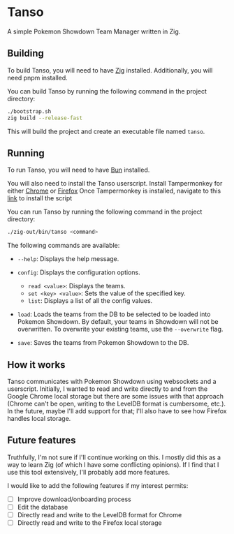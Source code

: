 # Tanso

A simple Pokemon Showdown Team Manager written in Zig.

## Building

To build Tanso, you will need to have [Zig](https://ziglang.org/) installed.
Additionally, you will need pnpm installed.

You can build Tanso by running the following command in the project directory:

```bash
./bootstrap.sh
zig build --release-fast
```
This will build the project and create an executable file named `tanso`.

## Running

To run Tanso, you will need to have [Bun](https://bun.sh/) installed.

You will also need to install the Tanso userscript.
Install Tampermonkey for either [Chrome](https://chromewebstore.google.com/detail/tampermonkey/dhdgffkkebhmkfjojejmpbldmpobfkfo) or [Firefox](https://addons.mozilla.org/en-US/firefox/addon/tampermonkey/)
Once Tampermonkey is installed, navigate to this [link](https://github.com/malaow3/tanso/raw/refs/heads/main/userscript/build/tanso.user.js) to install the script

You can run Tanso by running the following command in the project directory:

```bash
./zig-out/bin/tanso <command>
```

The following commands are available:

- `--help`: Displays the help message.

- `config`: Displays the configuration options.
    - `read <value>`: Displays the teams.
    - `set <key> <value>`: Sets the value of the specified key.
    - `list`: Displays a list of all the config values.

- `load`: Loads the teams from the DB to be selected to be loaded into Pokemon Showdown.
By default, your teams in Showdown will not be overwritten. To overwrite your existing teams, use the `--overwrite` flag.
 
- `save`: Saves the teams from Pokemon Showdown to the DB.

## How it works

Tanso communicates with Pokemon Showdown using websockets and a userscript.
Initially, I wanted to read and write directly to and from the Google Chrome local storage
but there are some issues with that approach (Chrome can't be open, writing to the LevelDB format is cumbersome, etc.).
In the future, maybe I'll add support for that; I'll also have to see how Firefox handles local storage.

## Future features
Truthfully, I'm not sure if I'll continue working on this. I mostly did this as a way to learn Zig (of which I have some conflicting opinions).
If I find that I use this tool extensively, I'll probably add more features.

I would like to add the following features if my interest permits:
- [ ] Improve download/onboarding process
- [ ] Edit the database
- [ ] Directly read and write to the LevelDB format for Chrome
- [ ] Directly read and write to the Firefox local storage
